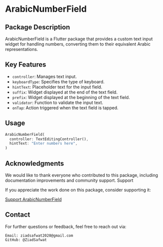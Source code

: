 # ArabicNumberField

## Package Description

ArabicNumberField is a Flutter package that provides a custom text input widget for handling numbers, converting them to their equivalent Arabic representations.

## Key Features

- `controller`: Manages text input.
- `keyboardType`: Specifies the type of keyboard.
- `hintText`: Placeholder text for the input field.
- `suffix`: Widget displayed at the end of the text field.
- `prefix`: Widget displayed at the beginning of the text field.
- `validator`: Function to validate the input text.
- `onTap`: Action triggered when the text field is tapped.

## Usage

```dart
ArabicNumberField(
  controller: TextEditingController(),
  hintText: "Enter numbers here",
)
```
## Acknowledgments

We would like to thank everyone who contributed to this package, including documentation improvements and community support.
Support

If you appreciate the work done on this package, consider supporting it:

[Support ArabicNumberField](https://bmc.link/ziadsafwat1)

## Contact

For further questions or feedback, feel free to reach out via:

    Email: ziadsafwat2020@gmail.com
    GitHub: @ZiadSafwat


